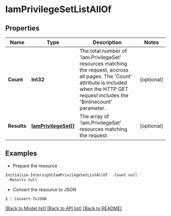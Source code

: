 # IamPrivilegeSetListAllOf
## Properties

Name | Type | Description | Notes
------------ | ------------- | ------------- | -------------
**Count** | **Int32** | The total number of &#39;iam.PrivilegeSet&#39; resources matching the request, accross all pages. The &#39;Count&#39; attribute is included when the HTTP GET request includes the &#39;$inlinecount&#39; parameter. | [optional] 
**Results** | [**IamPrivilegeSet[]**](IamPrivilegeSet.md) | The array of &#39;iam.PrivilegeSet&#39; resources matching the request. | [optional] 

## Examples

- Prepare the resource
```powershell
Initialize-IntersightIamPrivilegeSetListAllOf  -Count null `
 -Results null
```

- Convert the resource to JSON
```powershell
$ | Convert-ToJSON
```

[[Back to Model list]](../README.md#documentation-for-models) [[Back to API list]](../README.md#documentation-for-api-endpoints) [[Back to README]](../README.md)

